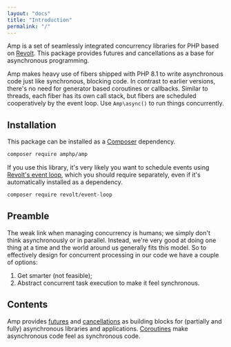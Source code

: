 ```yaml
---
layout: "docs"
title: "Introduction"
permalink: "/"
---
```

Amp is a set of seamlessly integrated concurrency libraries for PHP based on [Revolt](https://revolt.run/). This package
provides futures and cancellations as a base for asynchronous programming.

Amp makes heavy use of fibers shipped with PHP 8.1 to write asynchronous code just like synchronous, blocking code. In
contrast to earlier versions, there's no need for generator based coroutines or callbacks. Similar to threads, each
fiber has its own call stack, but fibers are scheduled cooperatively by the event loop. Use `Amp\async()` to run things
concurrently.

## Installation

This package can be installed as a [Composer](https://getcomposer.org/) dependency.

```bash
composer require amphp/amp
```

If you use this library, it's very likely you want to schedule events using [Revolt's event loop](https://revolt.run),
which you should require separately, even if it's automatically installed as a dependency.

```bash
composer require revolt/event-loop
```

## Preamble

The weak link when managing concurrency is humans; we simply don't think asynchronously or in parallel. Instead, we're
very good at doing one thing at a time and the world around us generally fits this model. So to effectively design for
concurrent processing in our code we have a couple of options:

1. Get smarter (not feasible);
2. Abstract concurrent task execution to make it feel synchronous.

## Contents

Amp provides [futures](./futures/README.md) and [cancellations](./cancellation/README.md) as building blocks for
(partially and fully) asynchronous libraries and applications. [Coroutines](./coroutines/README.md) make asynchronous
code feel as synchronous code.
